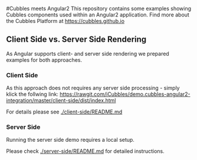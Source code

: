 #Cubbles meets Angular2
This repository contains some examples showing Cubbles components used within an Angular2 application.
Find more about the Cubbles Platform at <https://cubbles.github.io>



## Client Side vs. Server Side Rendering
As Angular supports client- and server side rendering we prepared examples for both approaches. 

### Client Side
As this approach does not requires any server side processing - simply klick the follwing link: 
https://rawgit.com/iCubbles/demo.cubbles-angular2-integration/master/client-side/dist/index.html

For details please see [./client-side/README.md](client-side/README.md)

### Server Side 
Running the server side demo requires a local setup.
 
Please check [./server-side/README.md](server-side/README.md) for detailed instructions.

